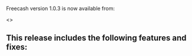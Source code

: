 Freecash version 1.0.3 is now available from:

  <>

This release includes the following features and fixes:
 -
